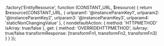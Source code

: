 .factory('EntityResource', function (CONSTANT_URL, $resource) {
    return $resource(CONSTANT_URL, {
        urlparam1: '@instanceParamKey1',
        urlparam2: '@instanceParamKey2',
        urlparam3: '@instanceParamKey3',
        urlparam4: 'staticNonChangingValue'
    }, {
        nondefaultAction: {
            method: 'HTTPMETHOD'
            isArray: true/false
        },
        get: {
            method: 'OVERRIDEHTTPMETHOD',
            isArray: true/false
            transformResponse: [transformFn1, transformFn2, transformFn3]
        }
    }
});